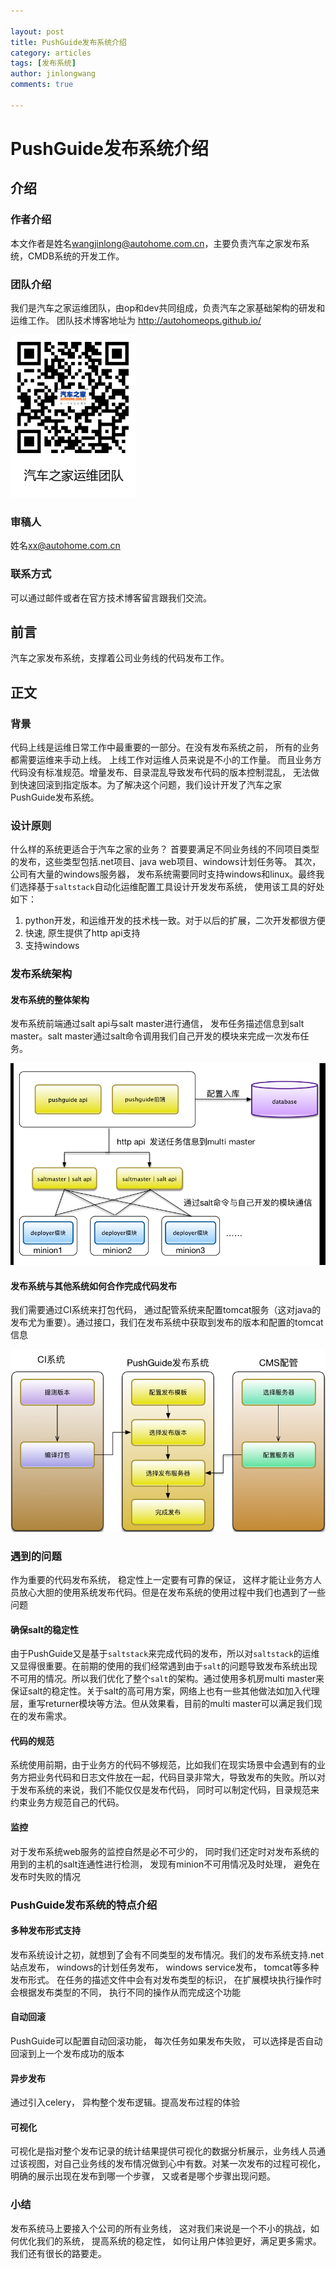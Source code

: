 ```yaml
---

layout: post          
title: PushGuide发布系统介绍
category: articles 
tags: [发布系统] 
author: jinlongwang 
comments: true  

---
```


# PushGuide发布系统介绍

## 介绍

### 作者介绍

本文作者是姓名<wangjinlong@autohome.com.cn>，主要负责汽车之家发布系统，CMDB系统的开发工作。

### 团队介绍

我们是汽车之家运维团队，由op和dev共同组成，负责汽车之家基础架构的研发和运维工作。
团队技术博客地址为 http://autohomeops.github.io/

![image](/images/cli_200px.png)

### 审稿人

姓名<xx@autohome.com.cn>

### 联系方式

可以通过邮件或者在官方技术博客留言跟我们交流。

## 前言

汽车之家发布系统，支撑着公司业务线的代码发布工作。

## 正文

### 背景

代码上线是运维日常工作中最重要的一部分。在没有发布系统之前， 所有的业务都需要运维来手动上线。 上线工作对运维人员来说是不小的工作量。 而且业务方代码没有标准规范。增量发布、目录混乱导致发布代码的版本控制混乱， 无法做到快速回滚到指定版本。为了解决这个问题，我们设计开发了汽车之家PushGuide发布系统。

### 设计原则

什么样的系统更适合于汽车之家的业务？ 首要要满足不同业务线的不同项目类型的发布，这些类型包括.net项目、java web项目、windows计划任务等。 其次，公司有大量的windows服务器， 发布系统需要同时支持windows和linux。最终我们选择基于`saltstack`自动化运维配置工具设计开发发布系统， 使用该工具的好处如下：

1. python开发，和运维开发的技术栈一致。对于以后的扩展，二次开发都很方便
2. 快速, 原生提供了http api支持
3. 支持windows


### 发布系统架构

#### 发布系统的整体架构

发布系统前端通过salt api与salt master进行通信， 发布任务描述信息到salt master。salt master通过salt命令调用我们自己开发的模块来完成一次发布任务。

![](/images/pushguide/pushguide_architecture.jpg)

#### 发布系统与其他系统如何合作完成代码发布

我们需要通过CI系统来打包代码， 通过配管系统来配置tomcat服务（这对java的发布尤为重要）。通过接口，我们在发布系统中获取到发布的版本和配置的tomcat信息

![](/images/pushguide/ci_push_cms.jpg)

### 遇到的问题

作为重要的代码发布系统， 稳定性上一定要有可靠的保证， 这样才能让业务方人员放心大胆的使用系统发布代码。但是在发布系统的使用过程中我们也遇到了一些问题

#### 确保salt的稳定性

由于PushGuide又是基于`saltstack`来完成代码的发布，所以对`saltstack`的运维又显得很重要。在前期的使用的我们经常遇到由于`salt`的问题导致发布系统出现不可用的情况。所以我们优化了整个`salt`的架构。通过使用多机房multi master来保证salt的稳定性。关于salt的高可用方案，网络上也有一些其他做法如加入代理层，重写returner模块等方法。但从效果看，目前的multi master可以满足我们现在的发布需求。

#### 代码的规范

系统使用前期，由于业务方的代码不够规范，比如我们在现实场景中会遇到有的业务方把业务代码和日志文件放在一起，代码目录非常大，导致发布的失败。所以对于发布系统的来说，我们不能仅仅是发布代码， 同时可以制定代码，目录规范来约束业务方规范自己的代码。

#### 监控

对于发布系统web服务的监控自然是必不可少的， 同时我们还定时对发布系统的用到的主机的salt连通性进行检测， 发现有minion不可用情况及时处理， 避免在发布时失败的情况

### PushGuide发布系统的特点介绍

#### 多种发布形式支持
发布系统设计之初，就想到了会有不同类型的发布情况。我们的发布系统支持.net站点发布， windows的计划任务发布， windows service发布， tomcat等多种发布形式。 在任务的描述文件中会有对发布类型的标识， 在扩展模块执行操作时会根据发布类型的不同， 执行不同的操作从而完成这个功能

#### 自动回滚

PushGuide可以配置自动回滚功能， 每次任务如果发布失败， 可以选择是否自动回滚到上一个发布成功的版本

#### 异步发布

通过引入celery， 异构整个发布逻辑。提高发布过程的体验 

#### 可视化

可视化是指对整个发布记录的统计结果提供可视化的数据分析展示，业务线人员通过该视图，对自己业务线的发布情况做到心中有数。对某一次发布的过程可视化， 明确的展示出现在发布到哪一个步骤， 又或者是哪个步骤出现问题。

### 小结

发布系统马上要接入个公司的所有业务线， 这对我们来说是一个不小的挑战，如何优化我们的系统， 提高系统的稳定性， 如何让用户体验更好，满足更多需求。我们还有很长的路要走。
